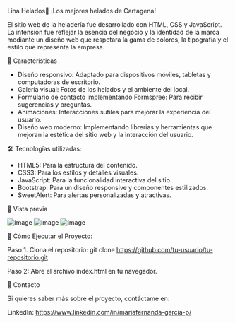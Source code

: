 Lina Helados🍦
¡Los mejores helados de Cartagena!

El sitio web de la heladería fue desarrollado con HTML, CSS y JavaScript. La intensión fue reflejar la 
esencia del negocio y la identidad de la marca mediante un diseño web que respetara la gama de colores, 
la tipografía y el estilo que representa la empresa.

🌟 Características
- Diseño responsivo: Adaptado para dispositivos móviles, tabletas y computadoras de escritorio.
- Galería visual: Fotos de los helados y el ambiente del local.
- Formulario de contacto implementando Formspree: Para recibir sugerencias y preguntas.
- Animaciones: Interacciones sutiles para mejorar la experiencia del usuario.
- Diseño web moderno: Implementando librerias y herramientas que mejoran la estética del sitio web y
la interacción del usuario.

🛠️ Tecnologías utilizadas:
- HTML5: Para la estructura del contenido.
- CSS3: Para los estilos y detalles visuales.
- JavaScript: Para la funcionalidad interactiva del sitio.
- Bootstrap: Para un diseño responsive y componentes estilizados.
- SweetAlert: Para alertas personalizadas y atractivas.

📸 Vista previa

![image](https://github.com/user-attachments/assets/f25dcd9e-c9fd-4c39-b13a-8df311e2141d)
![image](https://github.com/user-attachments/assets/2678874d-f1f7-4ee1-9b28-75bee013fda9)
![image](https://github.com/user-attachments/assets/220e44fc-7fd2-4788-911a-fe87e2e8fa49)


🚀 Cómo Ejecutar el Proyecto:

Paso 1. Clona el repositorio:
git clone https://github.com/tu-usuario/tu-repositorio.git


Paso 2: Abre el archivo index.html en tu navegador.

📩 Contacto

Si quieres saber más sobre el proyecto, contáctame en:

LinkedIn: https://www.linkedin.com/in/mariafernanda-garcia-p/

